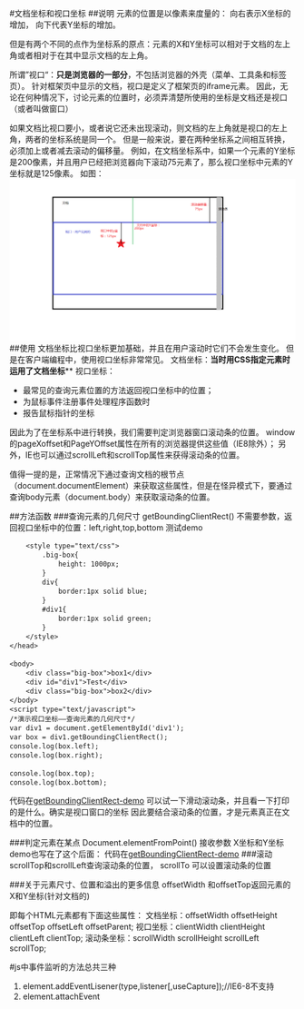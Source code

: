 #文档坐标和视口坐标
##说明
元素的位置是以像素来度量的：
向右表示X坐标的增加，
向下代表Y坐标的增加。

但是有两个不同的点作为坐标系的原点：元素的X和Y坐标可以相对于文档的左上角或者相对于在其中显示文档的左上角。

所谓”视口“：**只是浏览器的一部分**，不包括浏览器的外壳（菜单、工具条和标签页）。
针对框架页中显示的文档，视口是定义了框架页的iframe元素。
因此，无论在何种情况下，讨论元素的位置时，必须弄清楚所使用的坐标是文档还是视口（或者叫做窗口）

如果文档比视口要小，或者说它还未出现滚动，则文档的左上角就是视口的左上角，两者的坐标系统是同一个。
但是一般来说，要在两种坐标系之间相互转换，必须加上或者减去滚动的偏移量。
例如，在文档坐标系中，如果一个元素的Y坐标是200像素，并且用户已经把浏览器向下滚动75元素了，那么视口坐标中元素的Y坐标就是125像素。
如图：
![示例图](https://github.com/daisyHawen/javascript-book-Authoritative-guide/blob/master/%E4%BA%8B%E4%BB%B6%E5%A4%84%E7%90%86/demo_%E6%8B%96%E5%8A%A8%E6%96%87%E6%A1%A3%E5%85%83%E7%B4%A0/img/1.png?raw=true)
##使用
文档坐标比视口坐标更加基础，并且在用户滚动时它们不会发生变化。
但是在客户端编程中，使用视口坐标非常常见。
文档坐标：**当时用CSS指定元素时运用了文档坐标****
视口坐标：
- 最常见的查询元素位置的方法返回视口坐标中的位置；
- 为鼠标事件注册事件处理程序函数时
- 报告鼠标指针的坐标

因此为了在坐标系中进行转换，我们需要判定浏览器窗口滚动条的位置。
window的pageXoffset和PageYOffset属性在所有的浏览器提供这些值（IE8除外）；
另外，IE也可以通过scrollLeft和scrollTop属性来获得滚动条的位置。

值得一提的是，正常情况下通过查询文档的根节点（document.documentElement）来获取这些属性，但是在怪异模式下，要通过查询body元素（document.body）来获取滚动条的位置。

##方法函数
###查询元素的几何尺寸
getBoundingClientRect()
不需要参数，返回视口坐标中的位置：left,right,top,bottom
测试demo
```
    <style type="text/css">
        .big-box{
            height: 1000px;
        }
        div{
            border:1px solid blue;
        }
        #div1{
            border:1px solid green;
        }
    </style>
</head>

<body>
    <div class="big-box">box1</div>
    <div id="div1">Test</div>
    <div class="big-box">box2</div>
</body>
<script type="text/javascript">
/*演示视口坐标——查询元素的几何尺寸*/
var div1 = document.getElementById('div1');
var box = div1.getBoundingClientRect();
console.log(box.left);
console.log(box.right);

console.log(box.top);
console.log(box.bottom);
```

代码在[getBoundingClientRect-demo](https://github.com/daisyHawen/javascript-book-Authoritative-guide/blob/master/%E4%BA%8B%E4%BB%B6%E5%A4%84%E7%90%86/demo_%E6%8B%96%E5%8A%A8%E6%96%87%E6%A1%A3%E5%85%83%E7%B4%A0/getclient.html) 
可以试一下滑动滚动条，并且看一下打印的是什么。确实是视口窗口的坐标
因此要结合滚动条的位置，才是元素真正在文档中的位置。

###判定元素在某点
Document.elementFromPoint()
接收参数 X坐标和Y坐标
demo也写在了这个后面：
代码在[getBoundingClientRect-demo](https://github.com/daisyHawen/javascript-book-Authoritative-guide/blob/master/%E4%BA%8B%E4%BB%B6%E5%A4%84%E7%90%86/demo_%E6%8B%96%E5%8A%A8%E6%96%87%E6%A1%A3%E5%85%83%E7%B4%A0/getclient.html) 
###滚动
scrollTop和scrollLeft查询滚动条的位置，
scrollTo 可以设置滚动条的位置


###关于元素尺寸、位置和溢出的更多信息
offsetWidth 和offsetTop返回元素的X和Y坐标(针对文档的)

即每个HTML元素都有下面这些属性：
文档坐标：offsetWidth offsetHeight offsetTop offsetLeft offsetParent; 
视口坐标：clientWidth clientHeight clientLeft clientTop;
滚动条坐标：scrollWidth scrollHeight scrollLeft scrollTop;

#js中事件监听的方法总共三种
1. element.addEventLisener(type,listener[,useCapture]);//IE6-8不支持
2. element.attachEvent